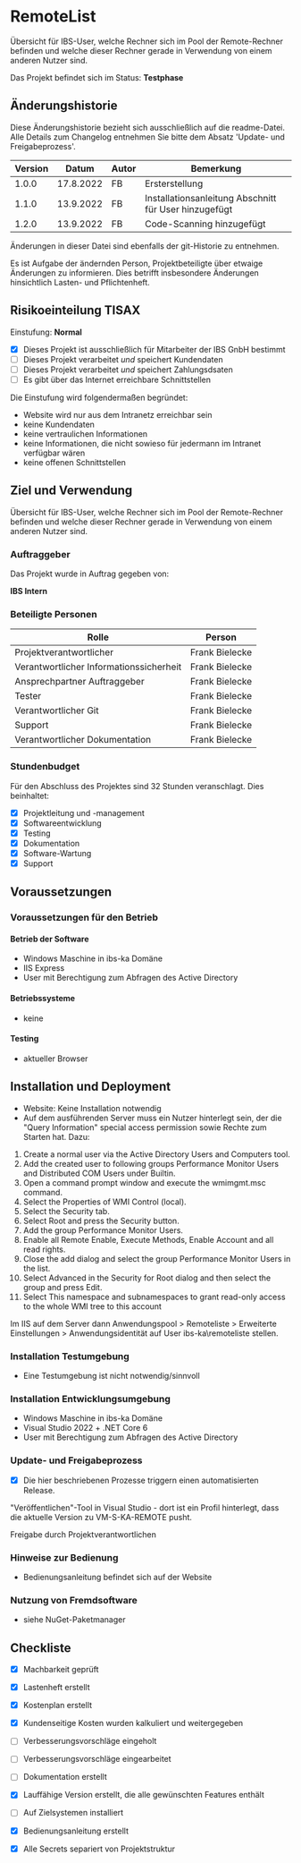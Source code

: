 
# RemoteList

Übersicht für IBS-User, welche Rechner sich im Pool der Remote-Rechner befinden und welche dieser Rechner gerade in Verwendung von einem anderen Nutzer sind.

Das Projekt befindet sich im Status: **Testphase**

## Änderungshistorie

Diese Änderungshistorie bezieht sich ausschließlich auf die readme-Datei. Alle Details zum Changelog entnehmen Sie bitte dem Absatz 'Update- und Freigabeprozess'.


| Version | Datum | Autor | Bemerkung |
| ------- | ----- | ----- | --------- |
| 1.0.0 | 17.8.2022 | FB | Ersterstellung |
| 1.1.0 | 13.9.2022 | FB | Installationsanleitung Abschnitt für User hinzugefügt |
| 1.2.0 | 13.9.2022 | FB | Code-Scanning hinzugefügt |

Änderungen in dieser Datei sind ebenfalls der git-Historie zu entnehmen.

Es ist Aufgabe der ändernden Person, Projektbeteiligte über etwaige Änderungen zu informieren. Dies betrifft insbesondere Änderungen hinsichtlich Lasten- und Pflichtenheft.

## Risikoeinteilung TISAX

Einstufung: **Normal**

- [x] Dieses Projekt ist ausschließlich für Mitarbeiter der IBS GnbH bestimmt
- [ ] Dieses Projekt verarbeitet *und* speichert Kundendaten
- [ ] Dieses Projekt verarbeitet *und* speichert Zahlungsdsaten
- [ ] Es gibt über das Internet erreichbare Schnittstellen

Die Einstufung wird folgendermaßen begründet:

- Website wird nur aus dem Intranetz erreichbar sein
- keine Kundendaten
- keine vertraulichen Informationen
- keine Informationen, die nicht sowieso für jedermann im Intranet verfügbar wären
- keine offenen Schnittstellen

## Ziel und Verwendung

Übersicht für IBS-User, welche Rechner sich im Pool der Remote-Rechner befinden und welche dieser Rechner gerade in Verwendung von einem anderen Nutzer sind.

### Auftraggeber

Das Projekt wurde in Auftrag gegeben von:

**IBS Intern**

### Beteiligte Personen

| Rolle                                   | Person                   |
| --------------------------------------- | ------------------------ |
| Projektverantwortlicher | Frank Bielecke |
| Verantwortlicher Informationssicherheit | Frank Bielecke |
| Ansprechpartner Auftraggeber | Frank Bielecke |
| Tester | Frank Bielecke |
| Verantwortlicher Git | Frank Bielecke |
| Support | Frank Bielecke |
| Verantwortlicher Dokumentation | Frank Bielecke |


### Stundenbudget

Für den Abschluss des Projektes sind 32 Stunden veranschlagt. Dies beinhaltet:
- [x] Projektleitung und -management
- [x] Softwareentwicklung
- [x] Testing
- [x] Dokumentation
- [x] Software-Wartung
- [x] Support

## Voraussetzungen



### Voraussetzungen für den Betrieb

#### Betrieb der Software

- Windows Maschine in ibs-ka Domäne
- IIS Express
- User mit Berechtigung zum Abfragen des Active Directory

#### Betriebssysteme

- keine

#### Testing

- aktueller Browser

## Installation und Deployment

- Website: Keine Installation notwendig
- Auf dem ausführenden Server muss ein Nutzer hinterlegt sein, der die "Query Information" special access permission sowie Rechte zum Starten  hat. Dazu:

1. Create a normal user via the Active Directory Users and Computers tool.
2. Add the created user to following groups Performance Monitor Users and Distributed COM Users under Builtin.
3. Open a command prompt window and execute the wmimgmt.msc command.
4. Select the Properties of WMI Control (local).
5. Select the Security tab.
6. Select Root and press the Security button.
7. Add the group Performance Monitor Users.
8. Enable all Remote Enable, Execute Methods, Enable Account and all read rights.
9. Close the add dialog and select the group Performance Monitor Users in the list.
10. Select Advanced in the Security for Root dialog and then select the group and press Edit.
11. Select This namespace and subnamespaces to grant read-only access to the whole WMI tree to this account

Im IIS auf dem Server dann Anwendungspool > Remoteliste > Erweiterte Einstellungen > Anwendungsidentität auf User ibs-ka\remoteliste stellen.



### Installation Testumgebung

- Eine Testumgebung ist nicht notwendig/sinnvoll



### Installation Entwicklungsumgebung

- Windows Maschine in ibs-ka Domäne
- Visual Studio 2022 + .NET Core 6
- User mit Berechtigung zum Abfragen des Active Directory



### Update- und Freigabeprozess

- [x] Die hier beschriebenen Prozesse triggern einen automatisierten Release.

"Veröffentlichen"-Tool in Visual Studio - dort ist ein Profil hinterlegt, dass die aktuelle Version zu VM-S-KA-REMOTE pusht.

Freigabe durch Projektverantwortlichen

### Hinweise zur Bedienung
- Bedienungsanleitung befindet sich auf der Website

### Nutzung von Fremdsoftware
- siehe NuGet-Paketmanager

## Checkliste

- [x] Machbarkeit geprüft
- [x] Lastenheft erstellt
- [x] Kostenplan erstellt
- [x] Kundenseitige Kosten wurden kalkuliert und weitergegeben
- [ ] Verbesserungsvorschläge eingeholt
- [ ] Verbesserungsvorschläge eingearbeitet
- [ ] Dokumentation erstellt
- [x] Lauffähige Version erstellt, die alle gewünschten Features enthält
- [ ] Auf Zielsystemen installiert
- [x] Bedienungsanleitung erstellt
- [x] Alle Secrets separiert von Projektstruktur



  